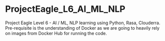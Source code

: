# ProjectEagle_L6_AI_ML_NLP
Project Eagle Level 6 - AI / ML, NLP learning using Python, Rasa, Clouderra. Pre-requisite is the understanding of Docker as we are going to heavily rely on images from Docker Hub for running the code.
